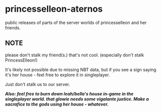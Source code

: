 # princesselleon-aternos
public releases of parts of the server worlds of princesselleon and her friends.

## NOTE
please don't stalk my friend(s.) that's not cool. (especially don't stalk PrincessElleon!)

It's likely not possible due to missing NBT data, but if you see a sign saying it's her house - feel free to explore it in singleplayer.

Just don't stalk us to our server.

***Also: feel free to burn down leah/bella's house in-game in the singleplayer world. that glowie needs some vigalante justice. Make a sacrafice to the gods using her house - whatever.***
